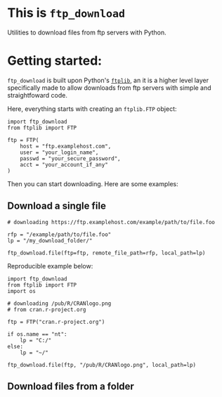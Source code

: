 # This is `ftp_download`

Utilities to download files from ftp servers with Python.

# Getting started:

`ftp_download` is built upon Python's [`ftplib`](https://docs.python.org/3/library/ftplib.html), an it is a higher level layer specifically made to allow downloads from ftp servers with simple and straightfoward code. 

Here, everything starts with creating an `ftplib.FTP` object:

```
import ftp_download
from ftplib import FTP

ftp = FTP(
    host = "ftp.examplehost.com",
    user = "your_login_name",
    passwd = "your_secure_password",
    acct = "your_account_if_any"
)
```

Then you can start downloading. Here are some examples:

## Download a single file

```
# downloading https://ftp.examplehost.com/example/path/to/file.foo

rfp = "/example/path/to/file.foo"
lp = "/my_download_folder/"

ftp_download.file(ftp=ftp, remote_file_path=rfp, local_path=lp)
```

Reproducible example below:

```
import ftp_download
from ftplib import FTP
import os

# downloading /pub/R/CRANlogo.png 
# from cran.r-project.org

ftp = FTP("cran.r-project.org")

if os.name == "nt":
    lp = "C:/"
else:
    lp = "~/"

ftp_download.file(ftp, "/pub/R/CRANlogo.png", local_path=lp)
```

## Download files from a folder


```
```